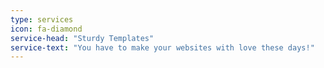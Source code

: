 ```yaml
---
type: services
icon: fa-diamond
service-head: "Sturdy Templates"
service-text: "You have to make your websites with love these days!"
---
```

